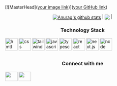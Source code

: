 [![MasterHead]([your image link](https://wallpapercave.com/wp/wp9109485.jpg))]([your GitHub link](https://github.com/VitorAndrey))

<div align="center">
<a href="https://github.com/anuraghazra/github-readme-stats"><img align="center" src="https://github-readme-stats.vercel.app/api?username=VitorAndrey&show_icons=true&include_all_commits=true&theme=buefy&hide_border=true" alt="Anurag's github stats" /></a> | <a href="https://github.com/anuraghazra/github-readme-stats"><img align="center" src="https://github-readme-stats.vercel.app/api/top-langs/?username=VitorAndrey&layout=compact&theme=buefy&hide_border=true" /></a> |

</div>
  
<div>
  <h3 align="center">Technology Stack</h3>
  <p align="left">
    <img src="https://cdn.jsdelivr.net/gh/devicons/devicon/icons/html5/html5-original.svg" alt="hmtl" width="40" height="40"/>
    <img src="https://cdn.jsdelivr.net/gh/devicons/devicon/icons/css3/css3-original.svg" alt="css" width="40" height="40"/>
    <img src="https://cdn.jsdelivr.net/gh/devicons/devicon/icons/tailwindcss/tailwindcss-plain.svg" alt="tailwind" width="40" height="40"/>
    <img src="https://cdn.jsdelivr.net/gh/devicons/devicon/icons/javascript/javascript-original.svg" alt="javascript" width="40" height="40"/>
    <img src="https://cdn.jsdelivr.net/gh/devicons/devicon/icons/typescript/typescript-original.svg" alt="typescript" width="40" height="40"/>
    <img src="https://cdn.jsdelivr.net/gh/devicons/devicon/icons/react/react-original.svg" alt="react" width="40" height="40"/>
    <img src="https://cdn.jsdelivr.net/gh/devicons/devicon/icons/nextjs/nextjs-original.svg" alt="next.js" width="40" height="40"/>
    <img src="https://cdn.jsdelivr.net/gh/devicons/devicon/icons/nodejs/nodejs-original.svg" alt="node" width="40" height="40"/>
  </p> 
</div>
  
  ##
 
<div>
  <h3 align="center">Connect with me</h3>
  <p align="left">
    <a href="seu link" target="blank"><img align="center" src="https://cdn.jsdelivr.net/npm/simple-icons@3.0.1/icons/linkedin.svg" alt="" height="30" width="40"/></a>
    <a href="seu link" target="blank"><img align="center" src="https://cdn.jsdelivr.net/npm/simple-icons@3.0.1/icons/instagram.svg" alt="" height="30" width="40"/></a>
  </p>
</div>
